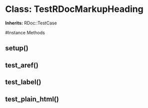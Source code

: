 # Class: TestRDocMarkupHeading
**Inherits:** RDoc::TestCase
    




#Instance Methods
## setup() [](#method-i-setup)

## test_aref() [](#method-i-test_aref)

## test_label() [](#method-i-test_label)

## test_plain_html() [](#method-i-test_plain_html)

